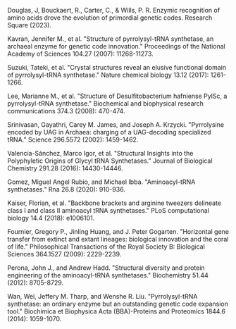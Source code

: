 
Douglas, J, Bouckaert, R., Carter, C., & Wills, P. R. Enzymic recognition of amino acids drove the evolution of primordial genetic codes. Research Square (2023).

Kavran, Jennifer M., et al. "Structure of pyrrolysyl-tRNA synthetase, an archaeal enzyme for genetic code innovation." Proceedings of the National Academy of Sciences 104.27 (2007): 11268-11273.



Suzuki, Tateki, et al. "Crystal structures reveal an elusive functional domain of pyrrolysyl-tRNA synthetase." Nature chemical biology 13.12 (2017): 1261-1266.



Lee, Marianne M., et al. "Structure of Desulfitobacterium hafniense PylSc, a pyrrolysyl-tRNA synthetase." Biochemical and biophysical research communications 374.3 (2008): 470-474.



Srinivasan, Gayathri, Carey M. James, and Joseph A. Krzycki. "Pyrrolysine encoded by UAG in Archaea: charging of a UAG-decoding specialized tRNA." Science 296.5572 (2002): 1459-1462.






Valencia-Sánchez, Marco Igor, et al. "Structural Insights into the Polyphyletic Origins of Glycyl tRNA Synthetases." Journal of Biological Chemistry 291.28 (2016): 14430-14446.




Gomez, Miguel Angel Rubio, and Michael Ibba. "Aminoacyl-tRNA synthetases." Rna 26.8 (2020): 910-936.





Kaiser, Florian, et al. "Backbone brackets and arginine tweezers delineate class I and class II aminoacyl tRNA synthetases." PLoS computational biology 14.4 (2018): e1006101.




Fournier, Gregory P., Jinling Huang, and J. Peter Gogarten. "Horizontal gene transfer from extinct and extant lineages: biological innovation and the coral of life." Philosophical Transactions of the Royal Society B: Biological Sciences 364.1527 (2009): 2229-2239.



Perona, John J., and Andrew Hadd. "Structural diversity and protein engineering of the aminoacyl-tRNA synthetases." Biochemistry 51.44 (2012): 8705-8729.



Wan, Wei, Jeffery M. Tharp, and Wenshe R. Liu. "Pyrrolysyl-tRNA synthetase: an ordinary enzyme but an outstanding genetic code expansion tool." Biochimica et Biophysica Acta (BBA)-Proteins and Proteomics 1844.6 (2014): 1059-1070.
